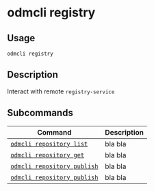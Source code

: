 # odmcli registry

## Usage

`odmcli registry`

## Description

Interact with remote `registry-service`

## Subcommands

Command|Description
-------|----------
[`odmcli repository list`](cmd-registry-list.md)|bla bla
[`odmcli repository get`](cmd-registry-get.md)|bla bla
[`odmcli repository publish`](cmd-registry-publish.md)|bla bla
[`odmcli repository publish`](cmd-registry-upload.md)|bla bla

